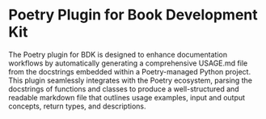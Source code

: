 # Poetry Plugin for Book Development Kit

The Poetry plugin for BDK is designed to enhance documentation workflows by automatically generating a comprehensive 
USAGE.md file from the docstrings embedded within a Poetry-managed Python project. This plugin seamlessly integrates 
with the Poetry ecosystem, parsing the docstrings of functions and classes to produce a well-structured and readable 
markdown file that outlines usage examples, input and output concepts, return types, and descriptions.

